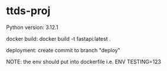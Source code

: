 # ttds-proj
Python version: 3.12.1

docker build:
docker build -t fastapi:latest .

deployment:
create commit to branch "deploy"

NOTE: the env should put into dockerfile
i.e. ENV TESTING=123